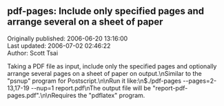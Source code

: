 ## pdf-pages: Include only specified pages and arrange several on a sheet of paper  
Originally published: 2006-06-20 13:16:00  
Last updated: 2006-07-02 02:46:22  
Author: Scott Tsai  
  
Taking a PDF file as input, include only the specified pages and optionally arrange several pages on a sheet of paper on output.\nSimilar to the "psnup" program for Postscript.\n\nRun it like:\n$./pdf-pages --pages=2-13,17-19 --nup=1 report.pdf\nThe output file will be "report-pdf-pages.pdf".\n\nRequires the "pdflatex" program.